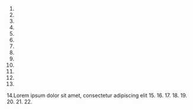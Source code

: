 1.
2.
3.
4.
5.
6.
7.
8.
9.
10.
11.
12.
13.
14.Lorem ipsum dolor sit amet, consectetur adipiscing elit
15.
16.
17.
18.
19.
20.
21.
22.
